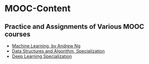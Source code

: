 # MOOC-Content

## Practice and Assignments of Various MOOC courses

* [Machine Learning, by Andrew Ng](https://www.coursera.org/learn/machine-learning)
* [Data Structures and Algorithm, Specialization](https://www.coursera.org/specializations/data-structures-algorithms)
* [Deep Learning Specialization](https://www.coursera.org/specializations/deep-learning)
